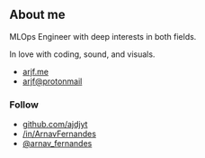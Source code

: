## About me

MLOps Engineer with deep interests in both fields.

In love with coding, sound, and visuals.

- [arjf.me](https://arjf.me)
- [arjf@protonmail](mailto:arjf@protonmail.com)

### Follow

- [github.com/ajdjyt](https://github.com/ajdjyt)
- [/in/ArnavFernandes](https://linkedin.com/in/arnav-fernandes-50b62524b)
- [@arnav_fernandes](https://x.com/arnav_fernandes)